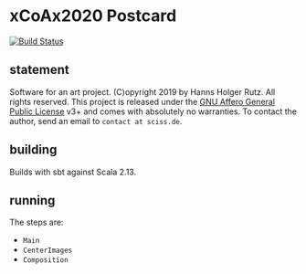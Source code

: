 # xCoAx2020 Postcard

[![Build Status](https://travis-ci.org/Sciss/xcoax2020-postcard.svg?branch=master)](https://travis-ci.org/Sciss/xcoax2020-postcard)

## statement

Software for an art project. (C)opyright 2019 by Hanns Holger Rutz. All rights reserved. This project is released 
under the [GNU Affero General Public License](http://git.iem.at/sciss/xcoax2020-postcard/blob/master/LICENSE) v3+ and comes 
with absolutely no warranties. To contact the author, send an email to `contact at sciss.de`.

## building

Builds with sbt against Scala 2.13.

## running

The steps are:

- `Main`
- `CenterImages`
- `Composition`
